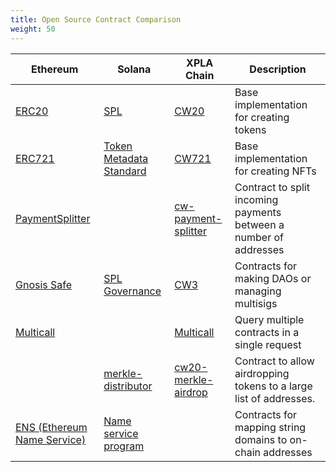 ```yaml
---
title: Open Source Contract Comparison
weight: 50
---
```


Ethereum | Solana | XPLA Chain                                                                                                                  | Description
---------|--------|-----------------------------------------------------------------------------------------------------------------------------|------
[ERC20](https://github.com/OpenZeppelin/openzeppelin-contracts/tree/master/contracts/token/ERC20) | [SPL](https://spl.solana.com/)| [CW20](https://github.com/CosmWasm/cw-plus/tree/0.9.x/contracts/cw20-base)                                                  | Base implementation for creating tokens
[ERC721](https://github.com/OpenZeppelin/openzeppelin-contracts/tree/master/contracts/token/ERC721) | [Token Metadata Standard](https://docs.metaplex.com/token-metadata/Versions/v1.0.0/nft-standard) | [CW721](https://github.com/CosmWasm/cw-nfts/tree/67afea4c31824ad55839ff3f0e18331cdce9306d/contracts/cw721-metadata-onchain) | Base implementation for creating NFTs
[PaymentSplitter](https://github.com/OpenZeppelin/openzeppelin-contracts/blob/master/contracts/finance/PaymentSplitter.sol) | | [cw-payment-splitter](https://github.com/ebaker/cw-payment-splitter)                                                        | Contract to split incoming payments between a number of addresses
[Gnosis Safe](https://gnosis.io/safe/) | [SPL Governance](https://github.com/solana-labs/solana-program-library/tree/master/governance) | [CW3](https://github.com/CosmWasm/cw-plus/tree/0.9.x/contracts/cw3-fixed-multisig)                                          | Contracts for making DAOs or managing multisigs
[Multicall](https://github.com/makerdao/multicall) | | [Multicall](https://github.com/scb-10x/multicall)                                                                           | Query multiple contracts in a single request
|  | [merkle-distributor](https://github.com/saber-hq/merkle-distributor) | [cw20-merkle-airdrop](https://github.com/CosmWasm/cw-plus/tree/0.9.x/contracts/cw20-merkle-airdrop)                         | Contract to allow airdropping tokens to a large list of addresses.
[ENS (Ethereum Name Service)](https://github.com/ensdomains/ens-contracts) | [Name service program](https://github.com/solana-labs/solana-program-library/tree/master/name-service) |                                                             | Contracts for mapping string domains to on-chain addresses


<!-- template
[ERC]() | [SPL]()| [CW4-Staking]() | Description
-->

